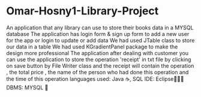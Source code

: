 # Omar-Hosny1-Library-Project
An application that any library can use to store their books data in a MYSQL database The application has login form &amp; sign up form to add a new user for the app or login to update or add data We had used JTable class to store our data in a table We had used KGradientPanel package to make the design more professional The application after dealing with customer you can use the application to store the operation 'receipt' in txt file by clicking on save button by File Writer class and the receipt will contain the operation , the total price , the name of the person who had done this operation and the time of this operation  languages used: Java ☕, SQL IDE: Eclipse👨🏻‍💻 DBMS: MYSQL 🐬
